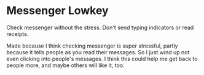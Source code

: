 # Messenger Lowkey
Check messenger without the stress. Don't send typing indicators or read receipts.

Made because I think checking messenger is super stressful, partly because it tells people as you read their messages. So I just wind up not even clicking into people's messages. I think this could help me get back to people more, and maybe others will like it, too.
